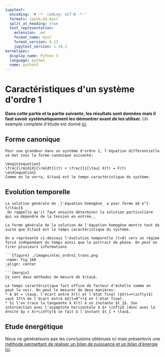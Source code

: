 ```yaml
---
jupytext:
  encoding: '# -*- coding: utf-8 -*-'
  formats: ipynb,md:myst
  split_at_heading: true
  text_representation:
    extension: .md
    format_name: myst
    format_version: 0.13
    jupytext_version: 1.10.3
kernelspec:
  display_name: Python 3
  language: python
  name: python3
---
```

# Caractéristiques d'un système d'ordre 1
__Dans cette partie et la partie suivante, les résultats sont données mais il faut savoir systématiquement les démontrer avant de les utiliser.__ Un exemple complete d'étude est donné [ici](ex_o1)
## Forme canonique

````{important} __Forme canonique de l'équation différentielle.__
Pour une grandeur dans un système d'ordre 1, l'équation différentielle se met sous la forme canonique suivante:

\begin{equation}
\frac{\rm{d}X}{\rm{dt}}(t) + \frac{1}{\tau} X(t) = F(t)
\end{equation}
Comme on le verra, $\tau$ est le temps caractéristique du système.
````
## Evolution temporelle

````{important} __Forme temporelle__
La solution générale de _l'équation homogène_ a pour forme $A e^{-t/\tau}$
_On rappelle qu'il faut ensuite déterminer la solution particulière qui va dépendre de la tension en entrée._
````

````{important} __Temps caractéristique d'un système d'ordre 1__
La forme générale de la solution de l'équation homogène montre tout de suite que $\tau$ est le temps caractéristique du système.
````

````{important} __Evolution temporelle: tracé__
On a représenté ci-dessous l'évolution temporelle (t>0) vers un régime forcé indépendant du temps ainsi que le portrait de phase. On peut en tirer plusieurs informations

```{figure} ./images/elec_ordre1_trans.png
:name: fig_168
:align: center
```
```{margin}
Ce sont deux méthodes de mesure de $\tau$.
```
Le temps caractéristique fait office de facteur d'échelle comme on peut le voir. On peut le mesurer de deux manières:
* A $t = \tau$, l'écart entre X(t) et l'état final ($X(t=+\infty)$) vaut 37\% de l'écart entre $X(t=0^+)$ et l'état final.
* Si l'on trace la tangeante à X(t) à un instante $t_1$. Son intersection avec l'asymptote horizontale à $+ \infty$ (donc avec la droite $y = X(+\infty)$ se fait à l'instant $t_1 + \tau$.
````

## Etude énergétique
Nous ne généralisons pas les conclusions obtenues ici mais présentons une [méthode permettant de réaliser un bilan de puissance et un bilan d'énergie ici](ex_o1).

